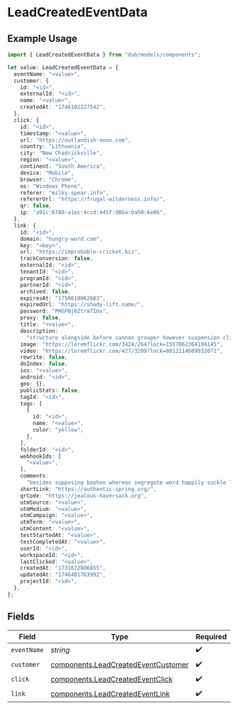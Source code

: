 # LeadCreatedEventData

## Example Usage

```typescript
import { LeadCreatedEventData } from "dub/models/components";

let value: LeadCreatedEventData = {
  eventName: "<value>",
  customer: {
    id: "<id>",
    externalId: "<id>",
    name: "<value>",
    createdAt: "1746102227542",
  },
  click: {
    id: "<id>",
    timestamp: "<value>",
    url: "https://outlandish-noon.com",
    country: "Lithuania",
    city: "New Chadrickville",
    region: "<value>",
    continent: "South America",
    device: "Mobile",
    browser: "Chrome",
    os: "Windows Phone",
    referer: "milky-spear.info",
    refererUrl: "https://frugal-wilderness.info/",
    qr: false,
    ip: "a91c:6780:a1ec:4ccd:445f:d8ba:ba50:6e06",
  },
  link: {
    id: "<id>",
    domain: "hungry-word.com",
    key: "<key>",
    url: "https://improbable-cricket.biz",
    trackConversion: false,
    externalId: "<id>",
    tenantId: "<id>",
    programId: "<id>",
    partnerId: "<id>",
    archived: false,
    expiresAt: "1750618062683",
    expiredUrl: "https://shady-lift.name/",
    password: "PHGFNj6Ztrm7Ims",
    proxy: false,
    title: "<value>",
    description:
      "structure alongside before cannon grouper however suspension climb convection",
    image: "https://loremflickr.com/3424/264?lock=1557062364196145",
    video: "https://loremflickr.com/427/3209?lock=8012114609932071",
    rewrite: false,
    doIndex: false,
    ios: "<value>",
    android: "<id>",
    geo: {},
    publicStats: false,
    tagId: "<id>",
    tags: [
      {
        id: "<id>",
        name: "<value>",
        color: "yellow",
      },
    ],
    folderId: "<id>",
    webhookIds: [
      "<value>",
    ],
    comments:
      "besides supposing boohoo whereas segregate word happily suckle like avalanche",
    shortLink: "https://authentic-spring.org/",
    qrCode: "https://jealous-haversack.org",
    utmSource: "<value>",
    utmMedium: "<value>",
    utmCampaign: "<value>",
    utmTerm: "<value>",
    utmContent: "<value>",
    testStartedAt: "<value>",
    testCompletedAt: "<value>",
    userId: "<id>",
    workspaceId: "<id>",
    lastClicked: "<value>",
    createdAt: "1731612086855",
    updatedAt: "1746481763992",
    projectId: "<id>",
  },
};
```

## Fields

| Field                                                                                      | Type                                                                                       | Required                                                                                   | Description                                                                                |
| ------------------------------------------------------------------------------------------ | ------------------------------------------------------------------------------------------ | ------------------------------------------------------------------------------------------ | ------------------------------------------------------------------------------------------ |
| `eventName`                                                                                | *string*                                                                                   | :heavy_check_mark:                                                                         | N/A                                                                                        |
| `customer`                                                                                 | [components.LeadCreatedEventCustomer](../../models/components/leadcreatedeventcustomer.md) | :heavy_check_mark:                                                                         | N/A                                                                                        |
| `click`                                                                                    | [components.LeadCreatedEventClick](../../models/components/leadcreatedeventclick.md)       | :heavy_check_mark:                                                                         | N/A                                                                                        |
| `link`                                                                                     | [components.LeadCreatedEventLink](../../models/components/leadcreatedeventlink.md)         | :heavy_check_mark:                                                                         | N/A                                                                                        |